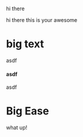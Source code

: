 hi there

hi there this is your awesome&#x20;





# big text

asdf

#### asdf

asdf

# Big Ease

what up!